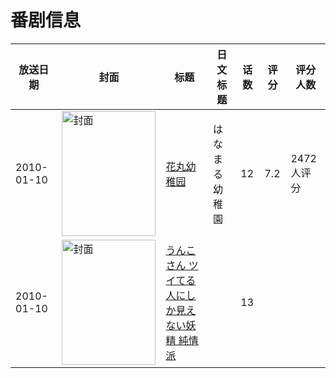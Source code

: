 # 番剧信息

|放送日期|封面|标题|日文标题|话数|评分|评分人数|
|---|---|---|---|---|---|---|
|2010-01-10|<img src="https://lain.bgm.tv/pic/cover/c/42/c8/3848_Z5Lnm.jpg" alt="封面" style="width:150px;height:200px;object-fit:cover;">|[花丸幼稚园](https://bangumi.tv/subject/3848)|はなまる幼稚園|12|7.2|2472人评分|
|2010-01-10|<img src="https://lain.bgm.tv/pic/cover/c/fe/7d/334111_CiuMk.jpg" alt="封面" style="width:150px;height:200px;object-fit:cover;">|[うんこさん ツイてる人にしか見えない妖精 純情派](https://bangumi.tv/subject/334111)||13|||
